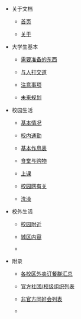 * 关于文档
  
  * [首页](/)
  
  * [关于](/docs/document/aboutus.md)

* 大学生基本
  
  * [需要准备的东西](/docs/document/writing.md)
  
  * [与人打交道](/docs/document/writing.md)
  
  * [注意事项](/docs/document/writing.md)
  
  * [未来规划](/docs/document/writing.md)

* 校园生活
  
  * [基本情况](/docs/document/writing.md)
  
  * [校内通勤](/docs/document/writing.md)
  
  * [基本作息表](/docs/document/writing.md)
  
  * [食堂与购物](/docs/document/writing.md)
  
  * [上课](/docs/document/writing.md)
  
  * [校园网有关](/docs/document/writing.md)
  
  * [洗澡](/docs/document/writing.md)

* 校外生活
  
  * [校园附近](/docs/document/writing.md)
  
  * [城区内容](/docs/document/writing.md)
  
  * 

* 附录
  
  * [各校区外卖订餐群汇总](/docs/document/writing.md)
  
  * [官方社团/校级组织列表](/docs/document/writing.md)
  
  * [非官方同好会列表](/docs/document/writing.md)
  
  * 
